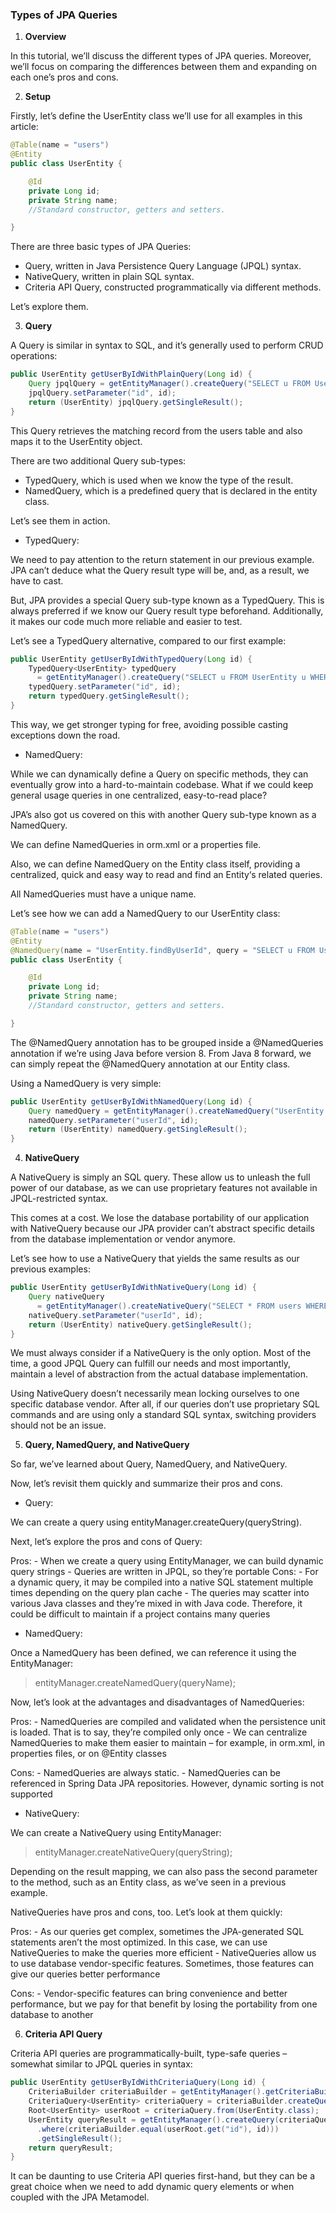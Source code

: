 ### Types of JPA Queries

1. **Overview**

In this tutorial, we’ll discuss the different types of JPA queries. Moreover, we’ll focus on comparing the differences between them and expanding on each one’s pros and cons.

2. **Setup**

Firstly, let’s define the UserEntity class we’ll use for all examples in this article:

```java
@Table(name = "users")
@Entity
public class UserEntity {

    @Id
    private Long id;
    private String name;
    //Standard constructor, getters and setters.

}
```

There are three basic types of JPA Queries:
- Query, written in Java Persistence Query Language (JPQL) syntax.
- NativeQuery, written in plain SQL syntax.
- Criteria API Query, constructed programmatically via different methods.

Let’s explore them.

3. **Query**

A Query is similar in syntax to SQL, and it’s generally used to perform CRUD operations:

```java
public UserEntity getUserByIdWithPlainQuery(Long id) {
    Query jpqlQuery = getEntityManager().createQuery("SELECT u FROM UserEntity u WHERE u.id=:id");
    jpqlQuery.setParameter("id", id);
    return (UserEntity) jpqlQuery.getSingleResult();
}
```

This Query retrieves the matching record from the users table and also maps it to the UserEntity object.

There are two additional Query sub-types:
- TypedQuery, which is used when we know the type of the result.
- NamedQuery, which is a predefined query that is declared in the entity class.

Let’s see them in action.

- TypedQuery:

We need to pay attention to the return statement in our previous example. JPA can’t deduce what the Query result type will be, and, as a result, we have to cast.

But, JPA provides a special Query sub-type known as a TypedQuery. This is always preferred if we know our Query result type beforehand. Additionally, it makes our code much more reliable and easier to test.

Let’s see a TypedQuery alternative, compared to our first example:

```java
public UserEntity getUserByIdWithTypedQuery(Long id) {
    TypedQuery<UserEntity> typedQuery
      = getEntityManager().createQuery("SELECT u FROM UserEntity u WHERE u.id=:id", UserEntity.class);
    typedQuery.setParameter("id", id);
    return typedQuery.getSingleResult();
}
```

This way, we get stronger typing for free, avoiding possible casting exceptions down the road.

- NamedQuery:

While we can dynamically define a Query on specific methods, they can eventually grow into a hard-to-maintain codebase. What if we could keep general usage queries in one centralized, easy-to-read place?

JPA’s also got us covered on this with another Query sub-type known as a NamedQuery.

We can define NamedQueries in orm.xml or a properties file.

Also, we can define NamedQuery on the Entity class itself, providing a centralized, quick and easy way to read and find an Entity‘s related queries.

All NamedQueries must have a unique name.

Let’s see how we can add a NamedQuery to our UserEntity class:

```java
@Table(name = "users")
@Entity
@NamedQuery(name = "UserEntity.findByUserId", query = "SELECT u FROM UserEntity u WHERE u.id=:userId")
public class UserEntity {

    @Id
    private Long id;
    private String name;
    //Standard constructor, getters and setters.

}
```

The @NamedQuery annotation has to be grouped inside a @NamedQueries annotation if we’re using Java before version 8. From Java 8 forward, we can simply repeat the @NamedQuery annotation at our Entity class.

Using a NamedQuery is very simple:

```java
public UserEntity getUserByIdWithNamedQuery(Long id) {
    Query namedQuery = getEntityManager().createNamedQuery("UserEntity.findByUserId");
    namedQuery.setParameter("userId", id);
    return (UserEntity) namedQuery.getSingleResult();
}
```

4. **NativeQuery**

A NativeQuery is simply an SQL query. These allow us to unleash the full power of our database, as we can use proprietary features not available in JPQL-restricted syntax.

This comes at a cost. We lose the database portability of our application with NativeQuery because our JPA provider can’t abstract specific details from the database implementation or vendor anymore.

Let’s see how to use a NativeQuery that yields the same results as our previous examples:

```java
public UserEntity getUserByIdWithNativeQuery(Long id) {
    Query nativeQuery
      = getEntityManager().createNativeQuery("SELECT * FROM users WHERE id=:userId", UserEntity.class);
    nativeQuery.setParameter("userId", id);
    return (UserEntity) nativeQuery.getSingleResult();
}
```

We must always consider if a NativeQuery is the only option. Most of the time, a good JPQL Query can fulfill our needs and most importantly, maintain a level of abstraction from the actual database implementation.

Using NativeQuery doesn’t necessarily mean locking ourselves to one specific database vendor. After all, if our queries don’t use proprietary SQL commands and are using only a standard SQL syntax, switching providers should not be an issue.

5. **Query, NamedQuery, and NativeQuery**

So far, we’ve learned about Query, NamedQuery, and NativeQuery.

Now, let’s revisit them quickly and summarize their pros and cons.

- Query:

We can create a query using entityManager.createQuery(queryString).

Next, let’s explore the pros and cons of Query:

Pros:
    - When we create a query using EntityManager, we can build dynamic query strings
    - Queries are written in JPQL, so they’re portable
Cons:
    - For a dynamic query, it may be compiled into a native SQL statement multiple times depending on the query plan cache
    - The queries may scatter into various Java classes and they’re mixed in with Java code. Therefore, it could be difficult to maintain if a project contains many queries

- NamedQuery:

Once a NamedQuery has been defined, we can reference it using the EntityManager:

> entityManager.createNamedQuery(queryName);

Now, let’s look at the advantages and disadvantages of NamedQueries:

Pros:
    - NamedQueries are compiled and validated when the persistence unit is loaded. That is to say, they’re compiled only once
    - We can centralize NamedQueries to make them easier to maintain – for example, in orm.xml, in properties files, or on @Entity classes

Cons:
    - NamedQueries are always static.
    - NamedQueries can be referenced in Spring Data JPA repositories. However, dynamic sorting is not supported

- NativeQuery:

We can create a NativeQuery using EntityManager:

> entityManager.createNativeQuery(queryString);

Depending on the result mapping, we can also pass the second parameter to the method, such as an Entity class, as we’ve seen in a previous example.

NativeQueries have pros and cons, too. Let’s look at them quickly:

Pros:
    - As our queries get complex, sometimes the JPA-generated SQL statements aren’t the most optimized. In this case, we can use NativeQueries to make the queries more efficient
    - NativeQueries allow us to use database vendor-specific features. Sometimes, those features can give our queries better performance

Cons:
    - Vendor-specific features can bring convenience and better performance, but we pay for that benefit by losing the portability from one database to another

6. **Criteria API Query**

Criteria API queries are programmatically-built, type-safe queries – somewhat similar to JPQL queries in syntax:

```java
public UserEntity getUserByIdWithCriteriaQuery(Long id) {
    CriteriaBuilder criteriaBuilder = getEntityManager().getCriteriaBuilder();
    CriteriaQuery<UserEntity> criteriaQuery = criteriaBuilder.createQuery(UserEntity.class);
    Root<UserEntity> userRoot = criteriaQuery.from(UserEntity.class);
    UserEntity queryResult = getEntityManager().createQuery(criteriaQuery.select(userRoot)
      .where(criteriaBuilder.equal(userRoot.get("id"), id)))
      .getSingleResult();
    return queryResult;
}
```

It can be daunting to use Criteria API queries first-hand, but they can be a great choice when we need to add dynamic query elements or when coupled with the JPA Metamodel.

